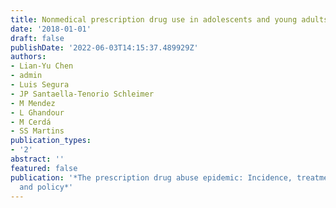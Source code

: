 ```yaml
---
title: Nonmedical prescription drug use in adolescents and young adults
date: '2018-01-01'
draft: false
publishDate: '2022-06-03T14:15:37.489929Z'
authors:
- Lian-Yu Chen
- admin
- Luis Segura
- JP Santaella-Tenorio Schleimer
- M Mendez
- L Ghandour
- M Cerdá
- SS Martins
publication_types:
- '2'
abstract: ''
featured: false
publication: '*The prescription drug abuse epidemic: Incidence, treatment, prevention,
  and policy*'
---
```


